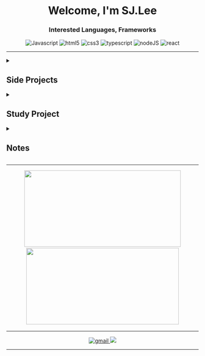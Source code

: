 <!--
### Hi there 👋

**eagleduk/eagleduk** is a ✨ _special_ ✨ repository because its `README.md` (this file) appears on your GitHub profile.

Here are some ideas to get you started:

- 🔭 I’m currently working on ...
- 🌱 I’m currently learning ...
- 👯 I’m looking to collaborate on ...
- 🤔 I’m looking for help with ...
- 💬 Ask me about ...
- 📫 How to reach me: ...
- 😄 Pronouns: ...
- ⚡ Fun fact: ...
-->

<p align="center">
    <h1 align="center">
        Welcome, I'm SJ.Lee
    </h1>
</p>

<p>
    <h3 align="center"> 
        Interested Languages, Frameworks
    </h3>
</p>
<p align="center">
    <img src="https://img.shields.io/badge/javascript-%23323330.svg?style=for-the-badge&logo=javascript&logoColor=%23F7DF1E" alt="Javascript" />
    <img src="https://img.shields.io/badge/html5-%23E34F26.svg?style=for-the-badge&logo=html5&logoColor=white" alt="html5" />
    <img src="https://img.shields.io/badge/css3-%231572B6.svg?style=for-the-badge&logo=css3&logoColor=white" alt="css3" />
    <img src="https://img.shields.io/badge/typescript-%23007ACC.svg?style=for-the-badge&logo=typescript&logoColor=white" alt="typescript" />
    <img src="https://img.shields.io/badge/node.js-6DA55F?style=for-the-badge&logo=node.js&logoColor=white" alt="nodeJS" />
    <img src="https://img.shields.io/badge/react-%2320232a.svg?style=for-the-badge&logo=react&logoColor=%2361DAFB" alt="react" />
</p>

<hr />

<details>
    <summary>
        <h2> Side Projects </h2>
    </summary>
    <table width="100%">
        <tbody>
            <tr>
                <td width="33%" align="center">
                    Data Structure
                </td>
                <td width="33%" align="center">
                    Algorithm
                </td>
                <td width="33%" align="center"> 
                    Traning_Tactics
                </td>
            </tr>
            <tr>
                <td align="center">
                    <a href="https://eagleduk.github.io/datastructure/" target="_blank">
                        <img src="images/structure.png" height="130"/>
                    </a>
                </td>
                <td align="center">
                    <a href="https://eagleduk.github.io/algorithm/" target="_blank">
                        <img src="images/algorithm.png" height="130"/>
                    </a>
                </td>
                <td align="center">
                    <a href="https://eagleduk.github.io/Tranining_Tactics/" target="_blank">
                        <img src="images/traning_tactics.png" height="130"/>
                    </a>
                </td>
            </tr>
        </tbody>
    </table>
</details>

<details>
    <summary>
        <h2> Study Project </h2>
    </summary>
    <table width="100%">
        <tr>
            <td width="250" align="left">
                kakao-clone
            </td>
            <td>
                <img src="https://raw.githubusercontent.com/devicons/devicon/master/icons/html5/html5-original-wordmark.svg" alt="html5" width="30" height="30" />
                <img src="https://raw.githubusercontent.com/devicons/devicon/master/icons/css3/css3-original-wordmark.svg" 
                alt="css3" width="30" height="30" />
                <img src="https://raw.githubusercontent.com/devicons/devicon/master/icons/javascript/javascript-original.svg"
                alt="javascript" width="30" height="30" />
                <img src="https://raw.githubusercontent.com/devicons/devicon/1119b9f84c0290e0f0b38982099a2bd027a48bf1/icons/firebase/firebase-plain.svg"
                alt="javascript" width="30" height="30" />
            </td>
            <td width="150">
                <a href="https://github.com/eagleduk/kokoa-clone" target="_blank">
                    <img src="https://img.shields.io/badge/github-%23121011.svg?style=for-the-badge&logo=github&logoColor=white">
                </a>
            </td>
        </tr>
        <tr>
            <td width="250" align="left">
                youtube-clone
            </td>
            <td>
                <img src="https://raw.githubusercontent.com/devicons/devicon/1119b9f84c0290e0f0b38982099a2bd027a48bf1/icons/nodejs/nodejs-original.svg" alt="node" width="30" height="30" />
                <img src="https://raw.githubusercontent.com/devicons/devicon/1119b9f84c0290e0f0b38982099a2bd027a48bf1/icons/sass/sass-original.svg" alt="sass" width="30" height="30" />
                <img src="https://raw.githubusercontent.com/devicons/devicon/1119b9f84c0290e0f0b38982099a2bd027a48bf1/icons/amazonwebservices/amazonwebservices-original.svg" alt="aws" width="30" height="30" />
                <img src="https://raw.githubusercontent.com/devicons/devicon/1119b9f84c0290e0f0b38982099a2bd027a48bf1/icons/express/express-original.svg" alt="express" width="30" height="30" />
                <img src="https://raw.githubusercontent.com/devicons/devicon/1119b9f84c0290e0f0b38982099a2bd027a48bf1/icons/mongodb/mongodb-original.svg" alt="mongodb" width="30" height="30" />
                <img src="https://skillicons.dev/icons?i=pug" alt="pug" width="30" height="30" />
                <img src="https://raw.githubusercontent.com/devicons/devicon/1119b9f84c0290e0f0b38982099a2bd027a48bf1/icons/heroku/heroku-original.svg" alt="heroku" width="30" height="30" />
            </td>
            <td width="150">
                <a href="https://github.com/eagleduk/wetube-reloaded" target="_blank">
                    <img src="https://img.shields.io/badge/github-%23121011.svg?style=for-the-badge&logo=github&logoColor=white">
                </a>
            </td>
        </tr>
        <tr>
            <td width="250" align="left">
                realtimeNodeJS
            </td>
            <td>
                <img src="https://raw.githubusercontent.com/devicons/devicon/1119b9f84c0290e0f0b38982099a2bd027a48bf1/icons/nodejs/nodejs-original.svg" alt="node" width="30" height="30" />
                <img src="https://raw.githubusercontent.com/devicons/devicon/1119b9f84c0290e0f0b38982099a2bd027a48bf1/icons/sass/sass-original.svg" alt="sass" width="30" height="30" />
                <img src="https://raw.githubusercontent.com/devicons/devicon/1119b9f84c0290e0f0b38982099a2bd027a48bf1/icons/gulp/gulp-plain.svg" alt="gulp" width="30" height="30" />
                <img src="https://skillicons.dev/icons?i=pug" alt="pug" width="30" height="30" />
            </td>
            <td width="150">
                <a href="https://github.com/eagleduk/realtimeNodeJS" target="_blank">
                    <img src="https://img.shields.io/badge/github-%23121011.svg?style=for-the-badge&logo=github&logoColor=white">
                </a>
            </td>
        </tr>
        <tr>
            <td width="250" align="left">
                netflix-clone
            </td>
            <td>
                <img src="https://raw.githubusercontent.com/github/explore/80688e429a7d4ef2fca1e82350fe8e3517d3494d/topics/react/react.png" alt="react" width="30" height="30" />
                <img src="https://raw.githubusercontent.com/devicons/devicon/1119b9f84c0290e0f0b38982099a2bd027a48bf1/icons/typescript/typescript-original.svg" alt="typescript" width="30" height="30" />
            </td>
            <td width="150">
                <a href="https://github.com/eagleduk/react-masterclass" target="_blank">
                    <img src="https://img.shields.io/badge/github-%23121011.svg?style=for-the-badge&logo=github&logoColor=white">
                </a>
            </td>
        </tr>
        <tr>
            <td width="250" align="left">
                instagram-clone(backend)
            </td>
            <td>
                <img src="https://raw.githubusercontent.com/devicons/devicon/1119b9f84c0290e0f0b38982099a2bd027a48bf1/icons/nodejs/nodejs-original.svg" alt="node" width="30" height="30" />
                <img src="https://raw.githubusercontent.com/devicons/devicon/1119b9f84c0290e0f0b38982099a2bd027a48bf1/icons/express/express-original.svg" alt="express" width="30" height="30" />
                <img src="https://skillicons.dev/icons?i=apollo" alt="apollo" width="30" height="30" />
                <img src="https://raw.githubusercontent.com/devicons/devicon/1119b9f84c0290e0f0b38982099a2bd027a48bf1/icons/graphql/graphql-plain.svg" alt="graphql" width="30" height="30" />
                <img src="https://skillicons.dev/icons?i=prisma" alt="prisma" width="30" height="30" />
                <img src="https://raw.githubusercontent.com/devicons/devicon/1119b9f84c0290e0f0b38982099a2bd027a48bf1/icons/postgresql/postgresql-original.svg" alt="postgres" width="30" height="30" />
                <img src="https://raw.githubusercontent.com/devicons/devicon/1119b9f84c0290e0f0b38982099a2bd027a48bf1/icons/amazonwebservices/amazonwebservices-original.svg" alt="aws" width="30" height="30" />
                <img src="https://raw.githubusercontent.com/devicons/devicon/1119b9f84c0290e0f0b38982099a2bd027a48bf1/icons/heroku/heroku-original.svg" alt="heroku" width="30" height="30" />
            </td>
            <td width="150">
                <a href="https://github.com/eagleduk/instagramclone-backend" target="_blank">
                    <img src="https://img.shields.io/badge/github-%23121011.svg?style=for-the-badge&logo=github&logoColor=white">
                </a>
            </td>
        </tr>
        <tr>
            <td width="250" align="left">
                instagram-clone(frontend)
            </td>
            <td>
                <img src="https://raw.githubusercontent.com/github/explore/80688e429a7d4ef2fca1e82350fe8e3517d3494d/topics/react/react.png" alt="react" width="30" height="30" />
                <img src="https://raw.githubusercontent.com/devicons/devicon/1119b9f84c0290e0f0b38982099a2bd027a48bf1/icons/graphql/graphql-plain.svg" alt="graphql" width="30" height="30" />
                <img src="https://skillicons.dev/icons?i=netlify" alt="netlify" width="30" height="30" />
            </td>
            <td width="150">
                <a href="https://github.com/eagleduk/instagramclone-web" target="_blank">
                    <img src="https://img.shields.io/badge/github-%23121011.svg?style=for-the-badge&logo=github&logoColor=white">
                </a>
            </td>
        </tr>
    </table>
</details>

<details>
    <summary>
        <h2> Notes </h2>
    </summary>
    <p>
        <a href="https://github.com/eagleduk/HTML">
            <img src="https://img.shields.io/badge/github-%23121011.svg?style=for-the-badge&logo=github&logoColor=white&label=HTML">
        </a>
        <a href="https://github.com/eagleduk/CSS">
            <img src="https://img.shields.io/badge/github-%23121011.svg?style=for-the-badge&logo=github&logoColor=white&label=CSS">
        </a>
        <a href="https://github.com/eagleduk/javascript">
            <img src="https://img.shields.io/badge/github-%23121011.svg?style=for-the-badge&logo=github&logoColor=white&label=JAVASCRIPT">
        </a>
        <a href="https://versed-gymnast-e51.notion.site/ECMA-Script-7db445395a284847bd01bc8eeaf82f5c">
            <img src="https://img.shields.io/badge/Notion-%23000000.svg?style=for-the-badge&logo=notion&logoColor=white&label=ECMA">
        </a>
        <a href="https://versed-gymnast-e51.notion.site/Typescript-be8ecdc17d644386b4824df52c5e065c">
            <img src="https://img.shields.io/badge/Notion-%23000000.svg?style=for-the-badge&logo=notion&logoColor=white&label=TYPESCRIPT">
        </a>
        <a href="https://versed-gymnast-e51.notion.site/React-f5dd742d7bad4d998cd39e2b626c893b">
            <img src="https://img.shields.io/badge/Notion-%23000000.svg?style=for-the-badge&logo=notion&logoColor=white&label=REACT">
        </a>
    </p>
</details>

<p>
</p>

<hr />
<p align="center">
    <img src="https://github-readme-stats.vercel.app/api?username=eagleduk&show_icons=true&theme=maroongold" width="410" height="200" />
    <img src="https://github-readme-stats.vercel.app/api/top-langs/?username=eagleduk&show_icons=true&layout=compact&theme=maroongold" width="400" height="200" />
</p>

<hr />
<p align="center">
    <a href="mailTo:eagleduk@gmail.com">
        <img src="https://img.shields.io/badge/Gmail-D14836?style=for-the-badge&logo=gmail&logoColor=white" alt="gmail" height="22" />
    </a>
    <img src="https://hits.seeyoufarm.com/api/count/incr/badge.svg?url=https%3A%2F%2Fgithub.com%2Feagleduk%2Fhit-counter&count_bg=%2379C83D&title_bg=%23555555&icon=&icon_color=%23E7E7E7&title=hits&edge_flat=true" height="22"/>
</p>
<hr />